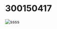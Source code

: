 # 300150417
![ssss](https://github.com/user-attachments/assets/81bb2d6d-f0db-41aa-bf2c-ce716855bb00)
